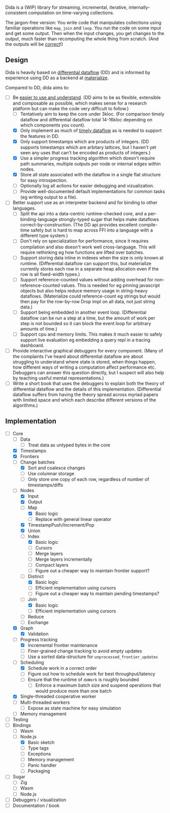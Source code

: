 Dida is a (WIP) library for streaming, incremental, iterative, internally-consistent computation on time-varying collections.

The jargon-free version: You write code that manipulates collections using familiar operations like `map`, `join` and `loop`. You run the code on some input and get some output. Then when the input changes, you get changes to the output, much faster than recomputing the whole thing from scratch. (And the outputs will be [correct](https://scattered-thoughts.net/writing/internal-consistency-in-streaming-systems/)!)

## Design

Dida is heavily based on [differential dataflow](https://github.com/TimelyDataflow/differential-dataflow/) (DD) and is informed by experience using DD as a backend at [materialize](https://materialize.com/).

Compared to DD, dida aims to:

* [ ] Be [easier to use and understand](https://scattered-thoughts.net/writing/why-isnt-differential-dataflow-more-popular/). (DD aims to be as flexible, extensible and composable as possible, which makes sense for a research platform but can make the code very difficult to follow.)
   * [ ] Tentatively aim to keep the core under 3kloc. (For comparison timely dataflow and differential dataflow total 14-16kloc depending on which components you count).
   * [x] Only implement as much of [timely dataflow](https://github.com/TimelyDataflow/timely-dataflow/) as is needed to support the features in DD.
   * [x] Only support timestamps which are products of integers. (DD supports timestamps which are arbitary lattices, but I haven't yet seen any uses that can't be encoded as products of integers.)
   * [x] Use a simpler progress tracking algorithm which doesn't require path summaries, multiple outputs per node or internal edges within nodes.
   * [x] Store all state associated with the dataflow in a single flat structure for easy introspection.
   * [ ] Optionally log all actions for easier debugging and vizualization.
   * [ ] Provide well-documented default implementations for common tasks (eg writing output to a file).
* [ ] Better support use as an interpreter backend and for binding to other languages.  
  * [ ] Split the api into a data-centric runtime-checked core, and a per-binding-language strongly-typed sugar that helps make dataflows correct-by-construction. (The DD api provides excellent compile-time safety but is hard to map across FFI into a language with a different type system.)
  * [ ] Don't rely on specialization for performance, since it requires compilation and also doesn't work well cross-language. This will require rethinking eg how functions are lifted over batches.
  * [ ] Support storing data inline in indexes when the size is only known at runtime. (Differential dataflow can support this, but materialize currently stores each row in a separate heap allocation even if the row is all fixed-width types.)
  * [ ] Support reference-counted values without adding overhead for non-reference-counted values. This is needed for eg pinning javascript objects but also helps reduce memory usage in string-heavy dataflows. (Materialize could reference-count eg strings but would then pay for the row-by-row Drop impl on all data, not just string data.)
  * [ ] Support being embedded in another event loop. (Differential dataflow can be run a step at a time, but the amount of work per step is not bounded so it can block the event loop for arbitrary amounts of time.)
  * [ ] Support cpu and memory limits. This makes it much easier to safely support live evaluation eg embedding a query repl in a tracing dashboard.
* [ ] Provide interactive graphical debuggers for every component. (Many of the complaints I've heard about differential dataflow are about struggling to understand where state is stored, when things happen, how different ways of writing a computation affect performance etc. Debuggers can answer this question directly, but I suspect will also help by teaching useful mental representations.)
* [ ] Write a short book that uses the debuggers to explain both the theory of differential dataflow and the details of this implementation. (Differential dataflow suffers from having the theory spread across myriad papers with limited space and which each describe different versions of the algorithms.)

## Implementation

* [ ] Core
  * [ ] Data
    * [ ] Treat data as untyped bytes in the core
  * [x] Timestamps
  * [x] Frontiers
  * [ ] Change batches
    * [x] Sort and coalesce changes
    * [ ] Use columnar storage
    * [ ] Only store one copy of each row, regardless of number of timestamps/diffs
  * [ ] Nodes
    * [x] Input
    * [x] Output
    * [ ] Map
      * [x] Basic logic
      * [ ] Replace with general linear operator
    * [x] TimestampPush/Increment/Pop
    * [x] Union
    * [ ] Index
      * [x] Basic logic
      * [ ] Cursors
      * [ ] Merge layers
      * [ ] Merge layers incrementally
      * [ ] Compact layers
      * [ ] Figure out a cheaper way to maintain frontier support?
    * [ ] Distinct
      * [x] Basic logic
      * [ ] Efficient implementation using cursors
      * [ ] Figure out a cheaper way to maintain pending timestamps?
    * [ ] Join
      * [x] Basic logic
      * [ ] Efficient implementation using cursors
    * [ ] Reduce
    * [ ] Exchange
  * [x] Graph
    * [x] Validation
  * [ ] Progress tracking
    * [x] Incremental frontier maintenance
    * [ ] Finer-grained change tracking to avoid empty updates
    * [ ] Use a sorted data-structure for `unprocessed_frontier_updates`
  * [ ] Scheduling
    * [x] Schedule work in a correct order
    * [ ] Figure out how to schedule work for best throughput/latency
    * [ ] Ensure that the runtime of `doWork` is roughly bounded
      * [ ] Enforce a maximum batch size and suspend operations that would produce more than one batch
  * [x] Single-threaded cooperative worker
  * [ ] Multi-threaded workers
    * [ ] Expose as state machine for easy simulation
  * [ ] Memory management
* [ ] Testing
* [ ] Bindings
  * [ ] Wasm
  * [ ] Node.js
    * [x] Basic sketch
    * [ ] Type tags
    * [ ] Exceptions
    * [ ] Memory management
    * [ ] Panic handler
    * [ ] Packaging
* [ ] Sugar
  * [ ] Zig
  * [ ] Wasm
  * [ ] Node.js
* [ ] Debuggers / visualization
* [ ] Documentation / book